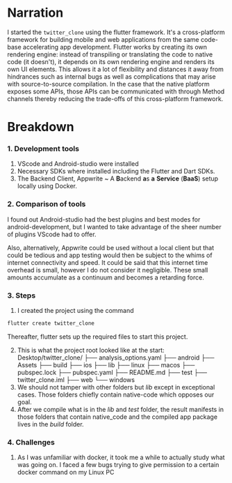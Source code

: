 # Narration
I started the `twitter_clone` using the flutter framework. It's a cross-platform framework for building mobile and web applications from the same code-base accelerating app development. Flutter works by creating its own rendering engine: instead of transpiling or translating the code to native code (it doesn't), it depends on its own rendering engine and renders its own UI elements. This allows it a lot of flexibility and distances it away from hindrances such as internal bugs as well as complications that may arise with source-to-source compilation. In the case that the native platform exposes some APIs, those APIs can be communicated with through Method channels thereby reducing the trade-offs of this cross-platform framework. 

# Breakdown
### 1. Development tools
1) VScode and Android-studio were installed
2) Necessary SDKs where installed including the Flutter and Dart SDKs.
3) The Backend Client, Appwrite ~ A **B**ackend **a**s **a** **Service** (**BaaS**) setup locally using Docker.

### 2. Comparison of tools
I found out Android-studio had the best plugins and best modes for android-development, but I wanted to take advantage of the sheer number of plugins VScode had to offer.

Also, alternatively, Appwrite could be used without a local client but that could be tedious and app testing would then be subject to the whims of internet connectivity and speed. It could be said that this internet time overhead is small, however I do not consider it negligible. These small amounts accumulate as a continuum and becomes a retarding force.

### 3. Steps
1. I created the project using the command 

```bash
flutter create twitter_clone
```
Thereafter, flutter sets up the required files to start this project. 

2. This is what the project root looked like at the start: Desktop/twitter_clone/
├── analysis_options.yaml
├── android
├── Assets
├── build
├── ios
├── lib
├── linux
├── macos
├── pubspec.lock
├── pubspec.yaml
├── README.md
├── test
├── twitter_clone.iml
├── web
└── windows
3. We should not tamper with other folders but *lib* except in exceptional cases. Those folders chiefly contain native-code which opposes our goal.
4. After we compile what is in the *lib* and *test* folder, the result manifests in those folders that contain native_code and the compiled app package lives in the *build* folder.

### 4. Challenges
1. As I was unfamiliar with docker, it took me a while to actually study what was going on. I faced a few bugs trying to give permission to a certain docker command on my Linux PC

